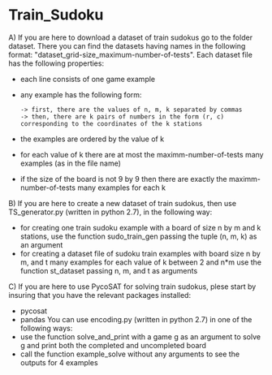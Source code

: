 # Train_Sudoku

A) If you are here to download a dataset of train sudokus go to the folder dataset. There you can find the datasets having names in the following format: "dataset_grid-size_maximum-number-of-tests".  Each dataset file has the following properties:
  - each line consists of one game example
  - any example has the following form: 
  
        -> first, there are the values of n, m, k separated by commas  
        -> then, there are k pairs of numbers in the form (r, c) corresponding to the coordinates of the k stations
  - the examples are ordered by the value of k
  - for each value of k there are at most the maximm-number-of-tests many examples (as in the file name)
  - if the size of the board is not 9 by 9 then there are exactly the maximm-number-of-tests many examples for each k

B) If you are here to create a new dataset of train sudokus, then use  TS_generator.py (written in python 2.7), in the following way:
  - for creating one train sudoku example with a board of size n by m and k stations, use the function sudo_train_gen passing the tuple (n, m, k) as an argument
  - for creating a dataset file of sudoku train examples with board size n by m, and t many examples for each value of k between 2 and n*m use the function st_dataset passing n, m, and t as arguments

C) If you are here to use PycoSAT for solving train sudokus, plese start by insuring that you have the relevant packages installed:
  - pycosat
  - pandas
You can use encoding.py (written in python 2.7) in one of the following ways:
  - use the function solve_and_print with a game g as an argument to solve g and print both the completed and uncompleted board
  - call the function example_solve without any arguments to see the outputs for 4 examples
